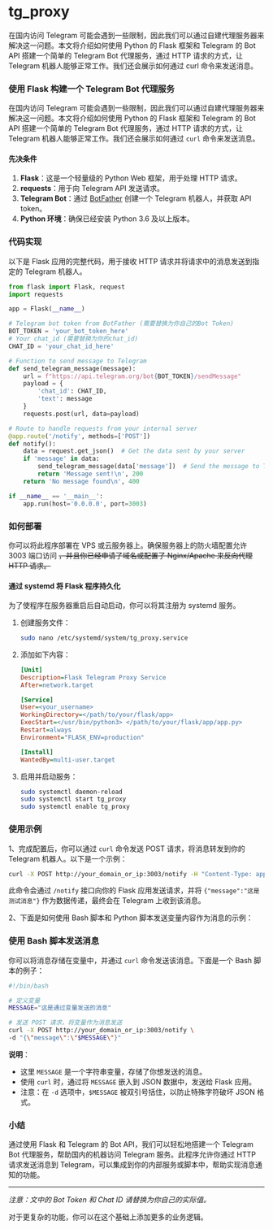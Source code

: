 # tg_proxy
在国内访问 Telegram 可能会遇到一些限制，因此我们可以通过自建代理服务器来解决这一问题。本文将介绍如何使用 Python 的 Flask 框架和 Telegram 的 Bot API 搭建一个简单的 Telegram Bot 代理服务，通过 HTTP 请求的方式，让 Telegram 机器人能够正常工作。我们还会展示如何通过 curl 命令来发送消息。
### 使用 Flask 构建一个 Telegram Bot 代理服务

在国内访问 Telegram 可能会遇到一些限制，因此我们可以通过自建代理服务器来解决这一问题。本文将介绍如何使用 Python 的 Flask 框架和 Telegram 的 Bot API 搭建一个简单的 Telegram Bot 代理服务，通过 HTTP 请求的方式，让 Telegram 机器人能够正常工作。我们还会展示如何通过 `curl` 命令来发送消息。

#### 先决条件

1. **Flask**：这是一个轻量级的 Python Web 框架，用于处理 HTTP 请求。
2. **requests**：用于向 Telegram API 发送请求。
3. **Telegram Bot**：通过 [BotFather](https://t.me/BotFather) 创建一个 Telegram 机器人，并获取 API token。
4. **Python 环境**：确保已经安装 Python 3.6 及以上版本。

### 代码实现

以下是 Flask 应用的完整代码，用于接收 HTTP 请求并将请求中的消息发送到指定的 Telegram 机器人。

```python
from flask import Flask, request
import requests

app = Flask(__name__)

# Telegram bot token from BotFather (需要替换为你自己的Bot Token)
BOT_TOKEN = 'your_bot_token_here'
# Your chat_id (需要替换为你的chat_id)
CHAT_ID = 'your_chat_id_here'

# Function to send message to Telegram
def send_telegram_message(message):
    url = f"https://api.telegram.org/bot{BOT_TOKEN}/sendMessage"
    payload = {
        'chat_id': CHAT_ID,
        'text': message
    }
    requests.post(url, data=payload)

# Route to handle requests from your internal server
@app.route('/notify', methods=['POST'])
def notify():
    data = request.get_json()  # Get the data sent by your server
    if 'message' in data:
        send_telegram_message(data['message'])  # Send the message to Telegram
        return 'Message sent!\n', 200
    return 'No message found\n', 400

if __name__ == '__main__':
    app.run(host='0.0.0.0', port=3003)
```

### 如何部署

你可以将此程序部署在 VPS 或云服务器上。确保服务器上的防火墙配置允许 3003 端口访问 ~~，并且你已经申请了域名或配置了 Nginx/Apache 来反向代理 HTTP 请求。~~

#### 通过 systemd 将 Flask 程序持久化

为了使程序在服务器重启后自动启动，你可以将其注册为 systemd 服务。

1. 创建服务文件：

   ```bash
   sudo nano /etc/systemd/system/tg_proxy.service
   ```

2. 添加如下内容：

   ```ini
   [Unit]
   Description=Flask Telegram Proxy Service
   After=network.target

   [Service]
   User=<your_username>
   WorkingDirectory=</path/to/your/flask/app>
   ExecStart=</usr/bin/python3> </path/to/your/flask/app/app.py>
   Restart=always
   Environment="FLASK_ENV=production"

   [Install]
   WantedBy=multi-user.target
   ```

3. 启用并启动服务：

   ```bash
   sudo systemctl daemon-reload
   sudo systemctl start tg_proxy
   sudo systemctl enable tg_proxy
   ```

### 使用示例

1、完成配置后，你可以通过 `curl` 命令发送 POST 请求，将消息转发到你的 Telegram 机器人。以下是一个示例：

```bash
curl -X POST http://your_domain_or_ip:3003/notify -H "Content-Type: application/json" -d '{"message":"这是测试消息"}'
```

此命令会通过 `/notify` 接口向你的 Flask 应用发送请求，并将 `{"message":"这是测试消息"}` 作为数据传递，最终会在 Telegram 上收到该消息。


2、下面是如何使用 Bash 脚本和 Python 脚本发送变量内容作为消息的示例：

### 使用 Bash 脚本发送消息

你可以将消息存储在变量中，并通过 `curl` 命令发送该消息。下面是一个 Bash 脚本的例子：

```bash
#!/bin/bash

# 定义变量
MESSAGE="这是通过变量发送的消息"

# 发送 POST 请求，将变量作为消息发送
curl -X POST http://your_domain_or_ip:3003/notify \
-d "{\"message\":\"$MESSAGE\"}"
```

**说明**：
- 这里 `MESSAGE` 是一个字符串变量，存储了你想发送的消息。
- 使用 `curl` 时，通过将 `MESSAGE` 嵌入到 JSON 数据中，发送给 Flask 应用。
- 注意：在 `-d` 选项中，`$MESSAGE` 被双引号括住，以防止特殊字符破坏 JSON 格式。

### 小结

通过使用 Flask 和 Telegram 的 Bot API，我们可以轻松地搭建一个 Telegram Bot 代理服务，帮助国内的机器访问 Telegram 服务。此程序允许你通过 HTTP 请求发送消息到 Telegram，可以集成到你的内部服务或脚本中，帮助实现消息通知的功能。

---

*注意：文中的 Bot Token 和 Chat ID 请替换为你自己的实际值。*

对于更复杂的功能，你可以在这个基础上添加更多的业务逻辑。
